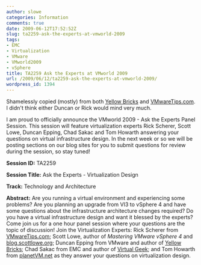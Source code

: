 ```yaml
---
author: slowe
categories: Information
comments: true
date: 2009-06-12T17:52:52Z
slug: ta2259-ask-the-experts-at-vmworld-2009
tags:
- EMC
- Virtualization
- VMware
- VMworld2009
- vSphere
title: TA2259 Ask the Experts at VMworld 2009
url: /2009/06/12/ta2259-ask-the-experts-at-vmworld-2009/
wordpress_id: 1394
---
```


Shamelessly copied (mostly) from both [Yellow Bricks](http://www.yellow-bricks.com/2009/06/12/vmworld-2009-ta2259-ask-the-experts-panel-session/) and [VMwareTips.com](http://vmwaretips.com/wp/2009/06/12/vmworld-2009-ta2259-ask-the-experts-panel-session/). I didn't think either Duncan or Rick would mind very much.

I am proud to officially announce the VMworld 2009 - Ask the Experts Panel Session. This session will feature virtualization experts Rick Scherer, Scott Lowe, Duncan Epping, Chad Sakac and Tom Howarth answering your questions on virtual infrastructure design. In the next week or so we will be posting sections on our blog sites for you to submit questions for review during the session, so stay tuned!

**Session ID:** TA2259  

**Session Title:** Ask the Experts - Virtualization Design  

**Track:** Technology and Architecture  

**Abstract:** Are you running a virtual environment and experiencing some problems? Are you planning an upgrade from VI3 to vSphere 4 and have some questions about the infrastructure architecture changes required?  Do you have a virtual infrastructure design and want it blessed by the experts? Come join us for a one hour panel session where your questions are the topic of discussion! Join the Virtualization Experts: Rick Scherer from [VMwareTips.com](http://vmwaretips.com/wp); Scott Lowe, author of _Mastering VMware vSphere 4_ and [blog.scottlowe.org](http://blog.scottlowe.org/); Duncan Epping from VMware and author of [Yellow Bricks](http://www.yellow-bricks.com/); Chad Sakac from EMC and author of [Virtual Geek](http://virtualgeek.typepad.com/); and Tom Howarth from [planetVM.net](http://planetvm.net/blog) as they answer your questions on virtualization design.
